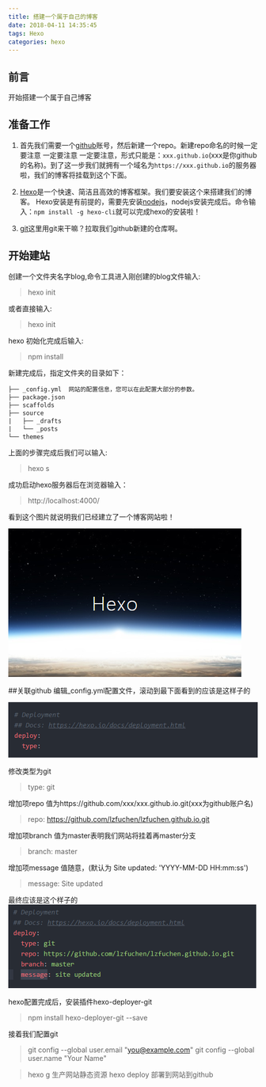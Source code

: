 ```yaml
---
title: 搭建一个属于自己的博客
date: 2018-04-11 14:35:45
tags: Hexo
categories: hexo
---
```


## 前言
开始搭建一个属于自己博客
## 准备工作
1. 首先我们需要一个[github](https://github.com/)账号，然后新建一个repo。新建repo命名的时候一定要注意 一定要注意 一定要注意，形式只能是：`xxx.github.io`(xxx是你github的名称)。到了这一步我们就拥有一个域名为`https://xxx.github.io`的服务器啦，我们的博客将挂载到这个下面。

2. [Hexo](https://hexo.io/zh-cn/)是一个快速、简洁且高效的博客框架。我们要安装这个来搭建我们的博客。
Hexo安装是有前提的，需要先安装[nodejs](https://nodejs.org/en/)，nodejs安装完成后。命令输入：`npm install -g hexo-cli`就可以完成hexo的安装啦！

3. [git](https://git-scm.com/)这里用git来干嘛？拉取我们github新建的仓库啊。


## 开始建站
创建一个文件夹名字blog,命令工具进入刚创建的blog文件输入:
> hexo init

或者直接输入:
> hexo init <folder>

hexo 初始化完成后输入:
> npm install

新建完成后，指定文件夹的目录如下：
```
├── _config.yml  网站的配置信息，您可以在此配置大部分的参数。
├── package.json
├── scaffolds
├── source
|   ├── _drafts
|   └── _posts
└── themes
```
上面的步骤完成后我们可以输入:

> hexo s

成功启动hexo服务器后在浏览器输入：

> http://localhost:4000/

看到这个图片就说明我们已经建立了一个博客网站啦！

![](/img/hexo.jpg)

##关联github
编辑_config.yml配置文件，滚动到最下面看到的应该是这样子的

![](/img/hexo_config_raw.jpg)

修改类型为git

> type: git

增加项repo 值为https://github.com/xxx/xxx.github.io.git(xxx为github账户名)

> repo: https://github.com/lzfuchen/lzfuchen.github.io.git

增加项branch  值为master表明我们网站将挂着再master分支

> branch: master

增加项message 值随意，(默认为 Site updated: 'YYYY-MM-DD HH:mm:ss')

> message: Site updated

最终应该是这个样子的
![](/img/hexo_config_update.jpg)

hexo配置完成后，安装插件hexo-deployer-git
> npm install hexo-deployer-git --save

接着我们配置git
> git config --global user.email "you@example.com"
> git config --global user.name "Your Name"

> hexo g 生产网站静态资源
> hexo deploy 部署到网站到github
